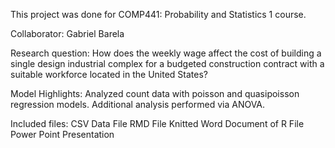 This project was done for COMP441: Probability and Statistics 1 course.

Collaborator: Gabriel Barela

Research question: How does the weekly wage affect the cost of building a single design industrial complex for a budgeted construction contract with a suitable workforce located in the United States?

Model Highlights: Analyzed count data with poisson and quasipoisson regression models. Additional analysis performed via ANOVA.

Included files:
  CSV Data File
  RMD File
  Knitted Word Document of R File
  Power Point Presentation
